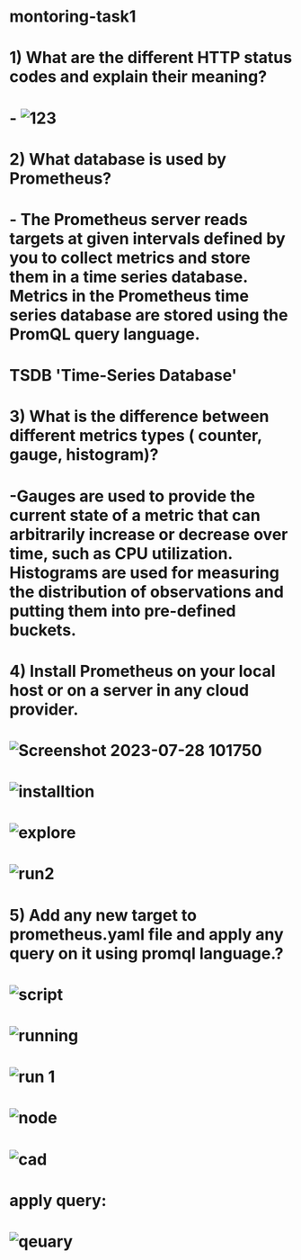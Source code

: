 # montoring-task1

# 1) What are the different HTTP status codes and explain their meaning?

# - ![123](https://github.com/HebaShaban/montoring-task1/assets/128882939/faf88ced-48fa-4c26-bcdb-8a2768124268)

# 2) What database is used by Prometheus?

# - The Prometheus server reads targets at given intervals defined by you to collect metrics and store them in a time series database. Metrics in the Prometheus time series database are stored using the PromQL query language.

# TSDB 'Time-Series Database'

# 3) What is the difference between different metrics types ( counter, gauge, histogram)?

# -Gauges are used to provide the current state of a metric that can arbitrarily increase or decrease over time, such as CPU utilization. Histograms are used for measuring the distribution of observations and putting them into pre-defined buckets.

# 4) Install Prometheus on your local host or on a server in any cloud provider.

# ![Screenshot 2023-07-28 101750](https://github.com/HebaShaban/montoring-task1/assets/128882939/779ab3c7-0a8d-4720-a0de-65e2afe27fc8)

# ![installtion](https://github.com/HebaShaban/montoring-task1/assets/128882939/cb379484-8acb-478e-9fb0-2e19cf8cb7a6)

# ![explore](https://github.com/HebaShaban/montoring-task1/assets/128882939/3ec03aee-9262-40be-99da-589b013dcaca)


# ![run2](https://github.com/HebaShaban/montoring-task1/assets/128882939/0939efb8-582e-4b1e-9bff-177599e322dc)

# 5) Add any new target to prometheus.yaml file and apply any query on it using promql language.?

# ![script](https://github.com/HebaShaban/montoring-task1/assets/128882939/a02590ea-6fba-40c7-be7f-46364ed78ac4)

# ![running](https://github.com/HebaShaban/montoring-task1/assets/128882939/64de37f3-7242-46c4-9e2b-f4afe125f13a)

 # ![run 1](https://github.com/HebaShaban/montoring-task1/assets/128882939/9557d430-6e14-4e27-a6d4-c770ec861945)

# ![node](https://github.com/HebaShaban/montoring-task1/assets/128882939/795450e6-0718-4639-93b8-5ed59161e28c)

# ![cad](https://github.com/HebaShaban/montoring-task1/assets/128882939/32cf0b32-c1df-4d9a-9383-88e5d4150c4e)

# apply query:

# ![qeuary](https://github.com/HebaShaban/montoring-task1/assets/128882939/cf158237-71aa-45cb-b684-206e5ee1aee8)



#
